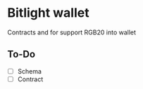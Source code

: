 # Bitlight wallet

Contracts and for support RGB20 into wallet 

## To-Do

- [ ] Schema
- [ ] Contract
